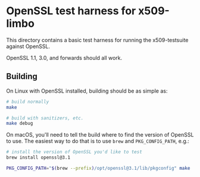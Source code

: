 # OpenSSL test harness for x509-limbo

This directory contains a basic test harness for running the x509-testsuite
against OpenSSL.

OpenSSL 1.1, 3.0, and forwards should all work.

## Building

On Linux with OpenSSL installed, building should be as simple as:

```bash
# build normally
make

# build with sanitizers, etc.
make debug
```

On macOS, you'll need to tell the build where to find the version of OpenSSL
to use. The easiest way to do that is to use `brew` and `PKG_CONFIG_PATH`, e.g.:

```bash
# install the version of OpenSSL you'd like to test
brew install openssl@3.1

PKG_CONFIG_PATH="$(brew --prefix)/opt/openssl@3.1/lib/pkgconfig" make
```
